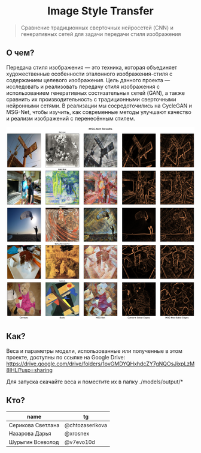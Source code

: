 # <div align="center">Image Style Transfer</div>

> Сравнение традиционных сверточных нейросетей (CNN) и генеративных сетей для задачи передачи стиля изображения

## О чем?

Передача стиля изображения — это техника, которая объединяет художественные особенности эталонного изображения-стиля с содержанием целевого изображения. Цель данного проекта — исследовать и реализовать передачу стиля изображения с использованием генеративных состязательных сетей (GAN), а также сравнить их производительность с традиционными сверточными нейронными сетями. В реализации мы сосредоточились на CycleGAN и MSG-Net, чтобы изучить, как современные методы улучшают качество и реализм изображений с перенесённым стилем.

<div align="center">
    <img src="./images/msgnet_results.png">
</div>

## Как?

Веса и параметры модели, использованные или полученные в этом проекте, доступны по ссылке на Google Drive: https://drive.google.com/drive/folders/1ovGMDYQHxhdcZY7gNQOsJixpLzM8lHLl?usp=sharing

Для запуска скачайте веса и поместите их в папку ./models/output/*

## Кто?

| name               | tg             |
|-------------------|---------------------|
| Серикова Светлана | @chtozaserikova     |
| Назарова Дарья    | @xrosnex            |
| Шурыгин Всеволод  | @v7evo10d           |
